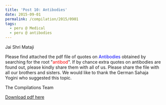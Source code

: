 ```yaml
---
title: 'Post 10: Antibodies'
date: 2015-09-01
permalink: /compilation/2015/0901
tags:
  - peru @ Medical
  - peru @ antibodies
---
```

Jai Shri Mataji

Please find attached the pdf file of quotes on <font color="blue">Antibodies</font> obtained by searching for the root "<font color="red">antibod</font>". If by chance extra quotes on antibodies are found out, please kindly share them with all of us. Please share the file with all our brothers and sisters. We would like to thank the German Sahaja Yogini who suggested this topic. 

The Compilations Team

[Download pdf here](http://seven-teams.github.io/files/Antibodies.pdf)
